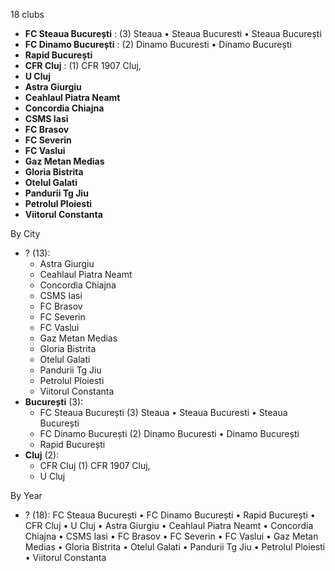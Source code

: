 18 clubs

- **FC Steaua București** : (3) Steaua • Steaua Bucuresti • Steaua București
- **FC Dinamo București** : (2) Dinamo Bucuresti • Dinamo București
- **Rapid București**
- **CFR Cluj** : (1) CFR 1907 Cluj,
- **U Cluj**
- **Astra Giurgiu**
- **Ceahlaul Piatra Neamt**
- **Concordia Chiajna**
- **CSMS Iasi**
- **FC Brasov**
- **FC Severin**
- **FC Vaslui**
- **Gaz Metan Medias**
- **Gloria Bistrita**
- **Otelul Galati**
- **Pandurii Tg Jiu**
- **Petrolul Ploiesti**
- **Viitorul Constanta**




By City

- ? (13): 
  - Astra Giurgiu 
  - Ceahlaul Piatra Neamt 
  - Concordia Chiajna 
  - CSMS Iasi 
  - FC Brasov 
  - FC Severin 
  - FC Vaslui 
  - Gaz Metan Medias 
  - Gloria Bistrita 
  - Otelul Galati 
  - Pandurii Tg Jiu 
  - Petrolul Ploiesti 
  - Viitorul Constanta 
- **București** (3): 
  - FC Steaua București  (3) Steaua • Steaua Bucuresti • Steaua București
  - FC Dinamo București  (2) Dinamo Bucuresti • Dinamo București
  - Rapid București 
- **Cluj** (2): 
  - CFR Cluj  (1) CFR 1907 Cluj,
  - U Cluj 




By Year

- ? (18):   FC Steaua București • FC Dinamo București • Rapid București • CFR Cluj • U Cluj • Astra Giurgiu • Ceahlaul Piatra Neamt • Concordia Chiajna • CSMS Iasi • FC Brasov • FC Severin • FC Vaslui • Gaz Metan Medias • Gloria Bistrita • Otelul Galati • Pandurii Tg Jiu • Petrolul Ploiesti • Viitorul Constanta


